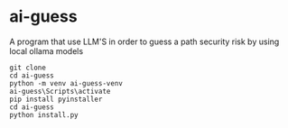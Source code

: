 # ai-guess
A program that use LLM'S in order to guess a path security risk by using local ollama models

```console
git clone
cd ai-guess
python -m venv ai-guess-venv
ai-guess\Scripts\activate
pip install pyinstaller
cd ai-guess
python install.py
```
